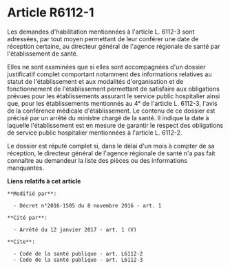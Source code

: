 # Article R6112-1

Les demandes d'habilitation mentionnées à l'article L. 6112-3 sont adressées, par tout moyen permettant de leur conférer une
date de réception certaine, au directeur général de l'agence régionale de santé par l'établissement de santé. 

Elles ne sont examinées que si elles sont accompagnées d'un dossier justificatif complet comportant notamment des
informations relatives au statut de l'établissement et aux modalités d'organisation et de fonctionnement de l'établissement
permettant de satisfaire aux obligations prévues pour les établissements assurant le service public hospitalier ainsi que,
pour les établissements mentionnés au 4° de l'article L. 6112-3, l'avis de la conférence médicale d'établissement. Le contenu
de ce dossier est précisé par un arrêté du ministre chargé de la santé. Il indique la date à laquelle l'établissement est en
mesure de garantir le respect des obligations de service public hospitalier mentionnées à l'article L. 6112-2. 

Le dossier est réputé complet si, dans le délai d'un mois à compter de sa réception, le directeur général de l'agence
régionale de santé n'a pas fait connaître au demandeur la liste des pièces ou des informations manquantes.

**Liens relatifs à cet article**

	**Modifié par**:

	  - Décret n°2016-1505 du 8 novembre 2016 - art. 1

	**Cité par**:

	  - Arrêté du 12 janvier 2017 - art. 1 (V)

	**Cite**:

	  - Code de la santé publique - art. L6112-2
	  - Code de la santé publique - art. L6112-3
